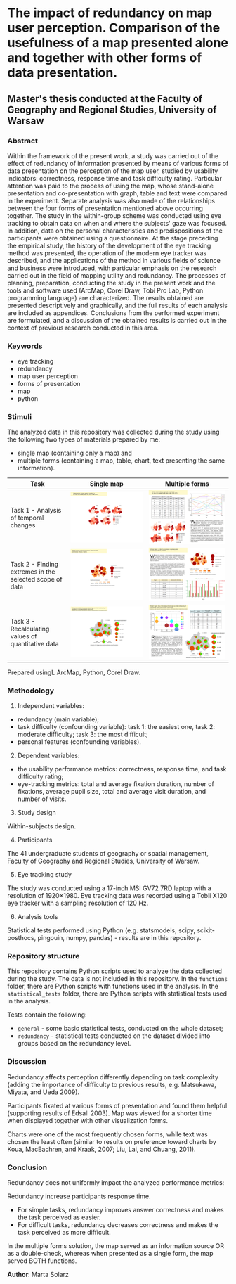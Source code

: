 # The impact of redundancy on map user perception. Comparison of the usefulness of a map presented alone and together with other forms of data presentation.

## Master's thesis conducted at the Faculty of Geography and Regional Studies, University of Warsaw

### Abstract

Within the framework of the present work, a study was carried out of the effect of redundancy of information presented by means of various forms of data presentation on the perception of the map user, studied by usability indicators: correctness, response time and task difficulty rating. Particular attention was paid to the process of using the map, whose stand-alone presentation and co-presentation with graph, table and text were compared in the experiment. Separate analysis was also made of the relationships between the four forms of presentation mentioned above occurring together. The study in the within-group scheme was conducted using eye tracking to obtain data on when and where the subjects' gaze was focused. In addition, data on the personal characteristics and predispositions of the participants were obtained using a questionnaire. At the stage preceding the empirical study, the history of the development of the eye tracking method was presented, the operation of the modern eye tracker was described, and the applications of the method in various fields of science and business were introduced, with particular emphasis on the research carried out in the field of mapping utility and redundancy. The processes of planning, preparation, conducting the study in the present work and the tools and software used (ArcMap, Corel Draw, Tobi Pro Lab, Python programming language) are characterized. The results obtained are presented descriptively and graphically, and the full results of each analysis are included as appendices. Conclusions from the performed experiment are formulated, and a discussion of the obtained results is carried out in the context of previous research conducted in this area.

### Keywords
- eye tracking
- redundancy
- map user perception
- forms of presentation
- map
- python

### Stimuli

The analyzed data in this repository was collected during the study using the following two types of materials prepared by me: 
- single map (containing only a map) and
- multiple forms (containing a map, table, chart, text presenting the same information).

| Task  | Single map  | Multiple forms  |  
|---|---|---|
| Task 1 - Analysis of temporal changes | ![sm1](assets/sm1.png) | ![mf1](assets/mf1.png) | 
| Task 2 - Finding extremes in the selected scope of data  | ![sm1](assets/sm2.png) | ![mf2](assets/mf2.png) | 
| Task 3 - Recalculating values of quantitative data  | ![sm1](assets/sm3.png) | ![mf1](assets/mf3.png) | 

Prepared usingL ArcMap, Python, Corel Draw.

### Methodology

1. Independent variables: 
- redundancy (main variable);
- task difficulty (confounding variable): task 1: the easiest one, task 2: moderate difficulty; task 3: the most difficult;
- personal features (confounding variables).

2. Dependent variables: 
- the usability performance metrics: correctness, response time, and task difficulty rating;
- eye-tracking metrics: total and average fixation duration, number of fixations, average
pupil size, total and average visit duration, and number of visits.

3. Study design

Within-subjects design.

4. Participants

The 41 undergraduate students of geography or spatial management, Faculty of Geography and Regional Studies, University of Warsaw. 

5. Eye tracking study

The study was conducted using a 17-inch MSI GV72 7RD laptop with a resolution of 1920×1980. Eye tracking data was recorded using a Tobii X120 eye tracker with a sampling resolution of 120 Hz.

6. Analysis tools

Statistical tests performed using Python (e.g. statsmodels, scipy, scikit-posthocs, pingouin, numpy, pandas) - results are in this repository.

### Repository structure

This repository contains Python scripts used to analyze the data collected during the study. 
The data is not included in this repository.
In the `functions` folder, there are Python scripts with functions used in the analysis.
In the `statistical_tests` folder, there are Python scripts with statistical tests used in the analysis.

Tests contain the following: 
- `general` - some basic statistical tests, conducted on the whole dataset;
- `redundancy` - statistical tests conducted on the dataset divided into groups based on the redundancy level.

### Discussion

Redundancy affects perception differently depending on task complexity (adding the
importance of difficulty to previous results, e.g. Matsukawa, Miyata, and Ueda 2009).

Participants fixated at various forms of presentation and found them helpful (supporting
results of Edsall 2003). Map was viewed for a shorter time when displayed together with
other visualization forms.

Charts were one of the most frequently chosen forms, while text was chosen the least
often (similar to results on preference toward charts by Koua, MacEachren, and Kraak,
2007; Liu, Lai, and Chuang, 2011).

### Conclusion

Redundancy does not uniformly impact the analyzed performance metrics:

Redundancy increase participants response time. 
- For simple tasks, redundancy improves answer correctness and makes the task perceived as easier.
- For difficult tasks, redundancy decreases correctness and makes the task perceived as more difficult.

In the multiple forms solution, the map served as an information source OR as a double-check, whereas when presented as a single form, the map served BOTH functions.

**Author**: Marta Solarz
